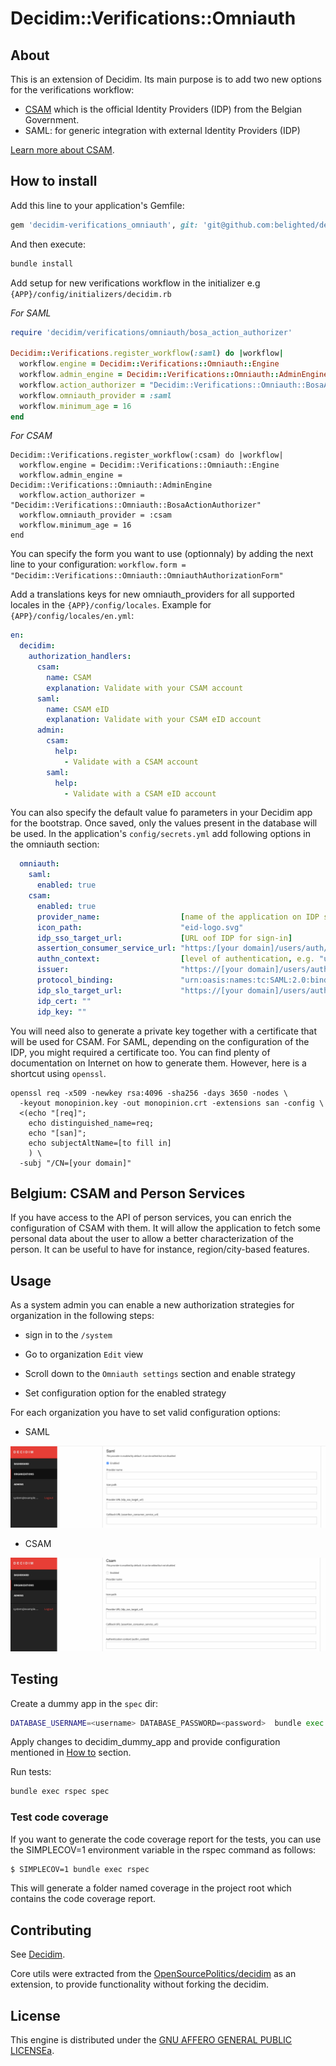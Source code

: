 # Decidim::Verifications::Omniauth

## About

This is an extension of Decidim. Its main purpose is to add two new options for the verifications workflow:
* [CSAM](https://www.csam.be/en/index.html) which is the official Identity Providers (IDP) from the Belgian Government.
* SAML: for generic integration with external Identity Providers (IDP)

[Learn more about CSAM](https://www.csam.be/en/index.html).

## How to install

Add this line to your application's Gemfile:

```ruby
gem 'decidim-verifications_omniauth', git: 'git@github.com:belighted/decidim-module-verifications_omniauth.git'
```

And then execute:

```bash
bundle install
```

Add setup for new verifications workflow in the initializer e.g `{APP}/config/initializers/decidim.rb`

_For SAML_
```ruby
require 'decidim/verifications/omniauth/bosa_action_authorizer'

Decidim::Verifications.register_workflow(:saml) do |workflow|
  workflow.engine = Decidim::Verifications::Omniauth::Engine
  workflow.admin_engine = Decidim::Verifications::Omniauth::AdminEngine
  workflow.action_authorizer = "Decidim::Verifications::Omniauth::BosaActionAuthorizer"
  workflow.omniauth_provider = :saml
  workflow.minimum_age = 16
end
```

_For CSAM_
```
Decidim::Verifications.register_workflow(:csam) do |workflow|
  workflow.engine = Decidim::Verifications::Omniauth::Engine
  workflow.admin_engine = Decidim::Verifications::Omniauth::AdminEngine
  workflow.action_authorizer = "Decidim::Verifications::Omniauth::BosaActionAuthorizer"
  workflow.omniauth_provider = :csam
  workflow.minimum_age = 16
end
```
You can specify the form you want to use (optionnaly) by adding the next line to your configuration:
`workflow.form = "Decidim::Verifications::Omniauth::OmniauthAuthorizationForm"`


Add a translations keys for new omniauth_providers for all supported locales in the `{APP}/config/locales`.
Example for `{APP}/config/locales/en.yml`:

```yaml
en:
  decidim:
    authorization_handlers:
      csam:
        name: CSAM
        explanation: Validate with your CSAM account
      saml:
        name: CSAM eID
        explanation: Validate with your CSAM eID account
      admin:
        csam:
          help:
            - Validate with a CSAM account
        saml:
          help:
            - Validate with a CSAM eID account
```

You can also specify the default value fo parameters in your Decidim app for the bootstrap. Once saved, only the values present in the database will be used. 
In the application's `config/secrets.yml` add following options in the omniauth section:

```yaml
  omniauth:
    saml:
      enabled: true
    csam:
      enabled: true
      provider_name:                  [name of the application on IDP side]
      icon_path:                      "eid-logo.svg"
      idp_sso_target_url:             [URL oof IDP for sign-in]
      assertion_consumer_service_url: "https:/[your domain]/users/auth/csam/callback"
      authn_context:                  [level of authentication, e.g. "urn:be:fedict:iam:fas:enterprise:Level300"]
      issuer:                         "https://[your domain]/users/auth/csam/metadata"
      protocol_binding:               "urn:oasis:names:tc:SAML:2.0:bindings:HTTP-Redirect"
      idp_slo_target_url:             "https://[your domain]/users/auth/csam/spslo"
      idp_cert: ""
      idp_key: ""
```

You will need also to generate a private key together with a certificate that will be used for CSAM. 
For SAML, depending on the configuration of the IDP, you might required a certificate too.
You can find plenty of documentation on Internet on how to generate them. However, here is a shortcut using `openssl`.

```
openssl req -x509 -newkey rsa:4096 -sha256 -days 3650 -nodes \
  -keyout monopinion.key -out monopinion.crt -extensions san -config \
  <(echo "[req]"; 
    echo distinguished_name=req; 
    echo "[san]"; 
    echo subjectAltName=[to fill in]
    ) \
  -subj "/CN=[your domain]"
```

## Belgium: CSAM and Person Services

If you have access to the API of person services, you can enrich the configuration of CSAM with them. 
It will allow the application to fetch some personal data about the user to allow a better characterization of the person.
It can be useful to have for instance, region/city-based features.

## Usage

As a system admin you can enable a new authorization strategies for organization in the following steps:

* sign in to the `/system`

* Go to organization `Edit` view

* Scroll down to the `Omniauth settings` section and enable strategy

* Set configuration option for the enabled strategy


For each organization you have to set valid configuration options:

* SAML

![SAML setup](doc/assets/saml.png)

* CSAM

![CSAM setup](doc/assets/csam.png)

## Testing

Create a dummy app in the `spec` dir:

```bash
DATABASE_USERNAME=<username> DATABASE_PASSWORD=<password>  bundle exec rake decidim:generate_external_test_app
```

Apply changes to decidim_dummy_app and provide configuration mentioned in [How to](#how-to-install) section.

Run tests:

```bash
bundle exec rspec spec
```

### Test code coverage

If you want to generate the code coverage report for the tests, you can use the SIMPLECOV=1
environment variable in the rspec command as follows:

```bash
$ SIMPLECOV=1 bundle exec rspec
```

This will generate a folder named coverage in the project root which contains the code coverage report.

## Contributing

See [Decidim](https://github.com/decidim/decidim).

Core utils were extracted from the [OpenSourcePolitics/decidim](https://github.com/OpenSourcePolitics/decidim/tree/alt/petition_merge)
as an extension, to provide functionality without forking the decidim.

## License

This engine is distributed under the [GNU AFFERO GENERAL PUBLIC LICENSEa](LICENSE-AGPLv3.txt).
